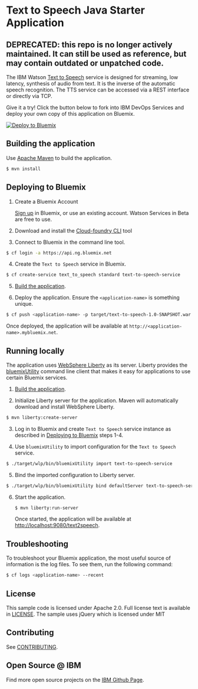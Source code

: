 # Text to Speech Java Starter Application

## DEPRECATED: this repo is no longer actively maintained. It can still be used as reference, but may contain outdated or unpatched code. 

  The IBM Watson [Text to Speech][service_url] service is designed for streaming, low latency, synthesis of audio from text. It is the inverse of the automatic speech recognition. The TTS service can be accessed via a REST interface or directly via TCP.

Give it a try! Click the button below to fork into IBM DevOps Services and deploy your own copy of this application on Bluemix.

[![Deploy to Bluemix](https://bluemix.net/deploy/button.png)](https://bluemix.net/deploy)

## Building the application

Use [Apache Maven](https://maven.apache.org/) to build the application.

```sh
$ mvn install
```

## Deploying to Bluemix

1. Create a Bluemix Account

    [Sign up][sign_up] in Bluemix, or use an existing account. Watson Services in Beta are free to use.

2. Download and install the [Cloud-foundry CLI][cloud_foundry] tool

3. Connect to Bluemix in the command line tool.
  ```sh
  $ cf login -a https://api.ng.bluemix.net
  ```

4. Create the `Text to Speech` service in Bluemix.
  ```sh
  $ cf create-service text_to_speech standard text-to-speech-service
  ```

5. [Build the application](#building-the-application).

6. Deploy the application. Ensure the `<application-name>` is something unique.
 
  ```sh
  $ cf push <application-name> -p target/text-to-speech-1.0-SNAPSHOT.war
  ```
 
  Once deployed, the application will be available at `http://<application-name>.mybluemix.net`.

## Running locally

The application uses [WebSphere Liberty](https://developer.ibm.com/wasdev/websphere-liberty/) as its server. Liberty provides the [bluemixUtility](http://www.ibm.com/support/knowledgecenter/SSEQTP_8.5.5/com.ibm.websphere.wlp.doc/ae/rwlp_blmx_utility.html) command line client that makes it easy for applications to use certain Bluemix services.

1. [Build the application](#building-the-application).

2. Initialize Liberty server for the application. Maven will automatically download and install WebSphere Liberty.

  ```sh
  $ mvn liberty:create-server
  ```

3. Log in to Bluemix and create `Text to Speech` service instance as described in [Deploying to Bluemix](#deploying-to-bluemix) steps 1-4.

4. Use `bluemixUtility` to import configuration for the `Text to Speech` service.

  ```sh
  $ ./target/wlp/bin/bluemixUtility import text-to-speech-service
  ```

5. Bind the imported configuration to Liberty server.

  ```sh
  $ ./target/wlp/bin/bluemixUtility bind defaultServer text-to-speech-service
  ```

6. Start the application.

   ```sh
   $ mvn liberty:run-server
   ```

   Once started, the application will be available at [http://localhost:9080/text2speech](http://localhost:9080/text2speech).

## Troubleshooting

  To troubleshoot your Bluemix application, the most useful source of
  information is the log files. To see them, run the following command:

  ```sh
  $ cf logs <application-name> --recent
  ```

## License

  This sample code is licensed under Apache 2.0. Full license text is available in [LICENSE](LICENSE).
  The sample uses jQuery which is licensed under MIT

## Contributing

  See [CONTRIBUTING](CONTRIBUTING.md).

## Open Source @ IBM

  Find more open source projects on the
  [IBM Github Page](http://ibm.github.io/).

[service_url]: http://www.ibm.com/smarterplanet/us/en/ibmwatson/developercloud/text-to-speech.html
[cloud_foundry]: https://github.com/cloudfoundry/cli
[sign_up]: https://apps.admin.ibmcloud.com/manage/trial/bluemix.html?cm_mmc=WatsonDeveloperCloud-_-LandingSiteGetStarted-_-x-_-CreateAnAccountOnBluemixCLI
[liberty]: https://developer.ibm.com/wasdev/downloads/
[liberty_mac]: http://www.stormacq.com/how-to-install-websphere-8-5-liberty-profile-on-mac/
[ant]: http://ant.apache.org/bindownload.cgi
